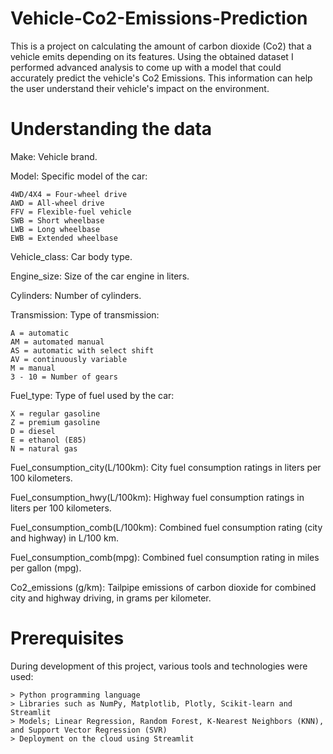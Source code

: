 # Vehicle-Co2-Emissions-Prediction
This is a project on calculating the amount of carbon dioxide (Co2) that a vehicle emits depending on its features. Using the obtained dataset I performed advanced analysis to come up with a model that could accurately predict the vehicle's Co2 Emissions. This information can help the user understand their vehicle's impact on the environment.

# Understanding the data
Make: Vehicle brand.

Model: Specific model of the car: 

    4WD/4X4 = Four-wheel drive
	AWD = All-wheel drive
	FFV = Flexible-fuel vehicle
	SWB = Short wheelbase
	LWB = Long wheelbase
	EWB = Extended wheelbase     
 
Vehicle_class: Car body type.

Engine_size: Size of the car engine in liters.

Cylinders: Number of cylinders.

Transmission: Type of transmission:

    A = automatic
	AM = automated manual
	AS = automatic with select shift
	AV = continuously variable
	M = manual
	3 - 10 = Number of gears
 
Fuel_type: Type of fuel used by the car:

    X = regular gasoline
	Z = premium gasoline
	D = diesel
	E = ethanol (E85)
	N = natural gas
 
Fuel_consumption_city(L/100km): City fuel consumption ratings in liters per 100 kilometers.

Fuel_consumption_hwy(L/100km): Highway fuel consumption ratings in liters per 100 kilometers.

Fuel_consumption_comb(L/100km): Combined fuel consumption rating (city and highway) in L/100 km.

Fuel_consumption_comb(mpg): Combined fuel consumption rating in miles per gallon (mpg).

Co2_emissions (g/km): Tailpipe emissions of carbon dioxide for combined city and highway driving, in grams per kilometer.

# Prerequisites
 During development of this project, various tools and technologies were used:
 
    > Python programming language
    > Libraries such as NumPy, Matplotlib, Plotly, Scikit-learn and Streamlit
    > Models; Linear Regression, Random Forest, K-Nearest Neighbors (KNN), and Support Vector Regression (SVR) 
    > Deployment on the cloud using Streamlit

